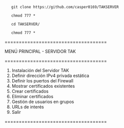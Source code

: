 
       git clone https://github.com/casper0169/TAKSERVER
       
       chmod 777 * 
       
       cd TAKSERVER/
       
       chmod 777 *

====================================

 MENÚ PRINCIPAL - SERVIDOR TAK
       
====================================

1. Instalación del Servidor TAK
2. Definir dirección IPv4 privada estática
3. Definir los puertos del Firewall
4. Mostrar certificados existentes
5. Crear certificados
6. Eliminar certificados
7. Gestión de usuarios en grupos
8. URLs de interés
9. Salir

====================================
